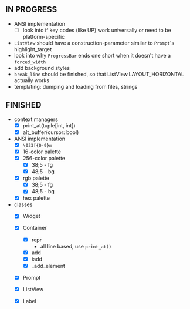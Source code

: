 IN PROGRESS
-----------

* ANSI implementation
    - [ ] look into if key codes (like UP) work universally or need to be platform-specific

* `ListView` should have a construction-parameter similar to `Prompt`'s highlight_target
* look into why `ProgressBar` ends one short when it doesn't have a `forced_width`
* add background styles
* `break_line` should be finished, so that ListView.LAYOUT_HORIZONTAL actually works
* templating: dumping and loading from files, strings

FINISHED
--------

* context managers
    - [x] print_at(tuple[int, int])
    - [x] alt_buffer(cursor: bool)

* ANSI implementation
    - [x] `\033[{0-9}m`
    - [x] 16-color palette
    - [x] 256-color palette
        + [x] 38;5 - fg
        + [x] 48;5 - bg

    - [x] rgb palette
        + [x] 38;5 - fg
        + [x] 48;5 - bg

    - [x] hex palette

* classes
    - [x] Widget

    - [x] Container
        + [x] repr
            * all line based, use `print_at()`
        + [x] add
        + [x] iadd
        + [x] \_add_element

    - [x] Prompt
    - [x] ListView
    - [x] Label
